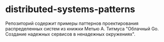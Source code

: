 # distributed-systems-patterns

Репозиторий содержит примеры паттернов проектирования распределенных систем из книжки Метью А. Титмуса "Облачный Go. Создание надежных сервисов в ненадежных окружениях".
